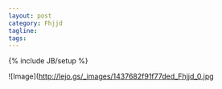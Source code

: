 ```yaml
---
layout: post
category: Fhjjd
tagline: 
tags: 
---
```

{% include JB/setup %}



 ![Image](http://lejo.gs/_images/1437682f91f77ded_Fhjjd_0.jpg
